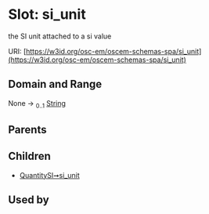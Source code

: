 
# Slot: si_unit

the SI unit attached to a si value

URI: [https://w3id.org/osc-em/oscem-schemas-spa/si_unit](https://w3id.org/osc-em/oscem-schemas-spa/si_unit)


## Domain and Range

None &#8594;  <sub>0..1</sub> [String](types/String.md)

## Parents


## Children

 *  [QuantitySI➞si_unit](QuantitySI_si_unit.md)

## Used by

